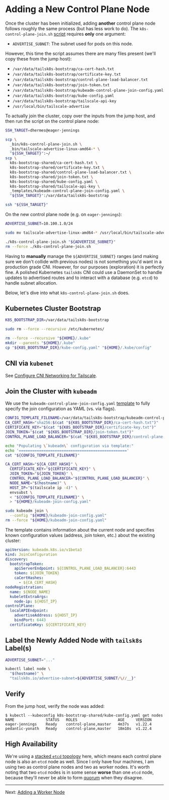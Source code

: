 # Adding a New Control Plane Node

Once the cluster has been initialized, adding **another** control plane node
follows roughly the same process (but has less work to do). The
`k8s-control-plane-join.sh` [script][2] requires **only** one argument:

- `ADVERTISE_SUBNET`: The subnet used for pods on this node.

However, this time the script assumes there are many files present (we'll copy
these from the jump host):

- `/var/data/tailsk8s-bootstrap/ca-cert-hash.txt`
- `/var/data/tailsk8s-bootstrap/certificate-key.txt`
- `/var/data/tailsk8s-bootstrap/control-plane-load-balancer.txt`
- `/var/data/tailsk8s-bootstrap/join-token.txt`
- `/var/data/tailsk8s-bootstrap/kubeadm-control-plane-join-config.yaml`
- `/var/data/tailsk8s-bootstrap/kube-config.yaml`
- `/var/data/tailsk8s-bootstrap/tailscale-api-key`
- `/usr/local/bin/tailscale-advertise`

To actually join the cluster, copy over the inputs from the jump host,
and then run the script on the control plane node:

```bash
SSH_TARGET=dhermes@eager-jennings

scp \
  _bin/k8s-control-plane-join.sh \
  _bin/tailscale-advertise-linux-amd64-* \
  "${SSH_TARGET}":~/
scp \
  k8s-bootstrap-shared/ca-cert-hash.txt \
  k8s-bootstrap-shared/certificate-key.txt \
  k8s-bootstrap-shared/control-plane-load-balancer.txt \
  k8s-bootstrap-shared/join-token.txt \
  k8s-bootstrap-shared/kube-config.yaml \
  k8s-bootstrap-shared/tailscale-api-key \
  _templates/kubeadm-control-plane-join-config.yaml \
  "${SSH_TARGET}":/var/data/tailsk8s-bootstrap

ssh "${SSH_TARGET}"
```

On the new control plane node (e.g. on `eager-jennings`):

```bash
ADVERTISE_SUBNET=10.100.1.0/24

sudo mv tailscale-advertise-linux-amd64-* /usr/local/bin/tailscale-advertise

./k8s-control-plane-join.sh "${ADVERTISE_SUBNET}"
rm --force ./k8s-control-plane-join.sh
```

Having to **manually** manage the `${ADVERTISE_SUBNET}` ranges (and making
sure we don't collide with previous nodes) is not something you'd want in
a production grade CNI. However, for our purposes (exploration) it is perfectly
fine. A polished Kubernetes `tailsk8s` CNI could use a DaemonSet to handle
updates to advertised routes and to interact with a database (e.g. `etcd`)
to handle subnet allocation.

Below, let's dive into what `k8s-control-plane-join.sh` does.

## Kubernetes Cluster Bootstrap

```bash
K8S_BOOTSTRAP_DIR=/var/data/tailsk8s-bootstrap

sudo rm --force --recursive /etc/kubernetes/

rm --force --recursive "${HOME}/.kube"
mkdir --parents "${HOME}/.kube"
cp "${K8S_BOOTSTRAP_DIR}/kube-config.yaml" "${HOME}/.kube/config"
```

## CNI via `kubenet`

See [Configure CNI Networking for Tailscale][4].

## Join the Cluster with `kubeadm`

We use the `kubeadm-control-plane-join-config.yaml` [template][3] to fully
specify the join configuration as YAML (vs. via flags).

```bash
CONFIG_TEMPLATE_FILENAME=/var/data/tailsk8s-bootstrap/kubeadm-control-plane-join-config.yaml
CA_CERT_HASH="sha256:$(cat "${K8S_BOOTSTRAP_DIR}/ca-cert-hash.txt")"
CERTIFICATE_KEY="$(cat "${K8S_BOOTSTRAP_DIR}/certificate-key.txt")"
JOIN_TOKEN="$(cat "${K8S_BOOTSTRAP_DIR}/join-token.txt")"
CONTROL_PLANE_LOAD_BALANCER="$(cat "${K8S_BOOTSTRAP_DIR}/control-plane-load-balancer.txt")"

echo "Populating \`kubeadm\` configuration via template:"
echo '================================================'
cat "${CONFIG_TEMPLATE_FILENAME}"

CA_CERT_HASH="${CA_CERT_HASH}" \
  CERTIFICATE_KEY="${CERTIFICATE_KEY}" \
  JOIN_TOKEN="${JOIN_TOKEN}" \
  CONTROL_PLANE_LOAD_BALANCER="${CONTROL_PLANE_LOAD_BALANCER}" \
  NODE_NAME="$(hostname)" \
  HOST_IP="$(tailscale ip -4)" \
  envsubst \
  < "${CONFIG_TEMPLATE_FILENAME}" \
  > "${HOME}/kubeadm-join-config.yaml"

sudo kubeadm join \
  --config "${HOME}/kubeadm-join-config.yaml"
rm --force "${HOME}/kubeadm-join-config.yaml"
```

The template contains information about the current node and specifies
known configuration values (address, join token, etc.) about the existing
cluster:

```yaml
apiVersion: kubeadm.k8s.io/v1beta3
kind: JoinConfiguration
discovery:
  bootstrapToken:
    apiServerEndpoint: ${CONTROL_PLANE_LOAD_BALANCER}:6443
    token: ${JOIN_TOKEN}
    caCertHashes:
      - ${CA_CERT_HASH}
nodeRegistration:
  name: ${NODE_NAME}
  kubeletExtraArgs:
    node-ip: ${HOST_IP}
controlPlane:
  localAPIEndpoint:
    advertiseAddress: ${HOST_IP}
    bindPort: 6443
  certificateKey: ${CERTIFICATE_KEY}
```

## Label the Newly Added Node with `tailsk8s` Label(s)

```bash
ADVERTISE_SUBNET="..."

kubectl label node \
  "$(hostname)" \
  "tailsk8s.io/advertise-subnet=${ADVERTISE_SUBNET/\//__}"
```

## Verify

From the jump host, verify the node was added:

```
$ kubectl --kubeconfig k8s-bootstrap-shared/kube-config.yaml get nodes
NAME              STATUS   ROLES                  AGE     VERSION
eager-jennings    Ready    control-plane,master   4m37s   v1.22.4
pedantic-yonath   Ready    control-plane,master   18m10s  v1.22.4
```

## High Availability

We're using a [stacked `etcd` topology][5] here, which means each control plane
node is also an `etcd` node as well. Since I only have four machines, I am
using two as control plane nodes and two as worker nodes. It's worth noting
that two `etcd` nodes is in some sense **worse** than one `etcd` node, because
they'll never be able to form [quorum][6] when they disagree.

---

Next: [Adding a Worker Node][1]

[1]: 11-add-worker-node.md
[2]: _bin/k8s-control-plane-join.sh
[3]: _templates/kubeadm-control-plane-join-config.yaml
[4]: 09-tailscale-cni.md
[5]: https://kubernetes.io/docs/setup/production-environment/tools/kubeadm/ha-topology/#stacked-etcd-topology
[6]: https://etcd.io/docs/v3.3/faq/#why-an-odd-number-of-cluster-members
